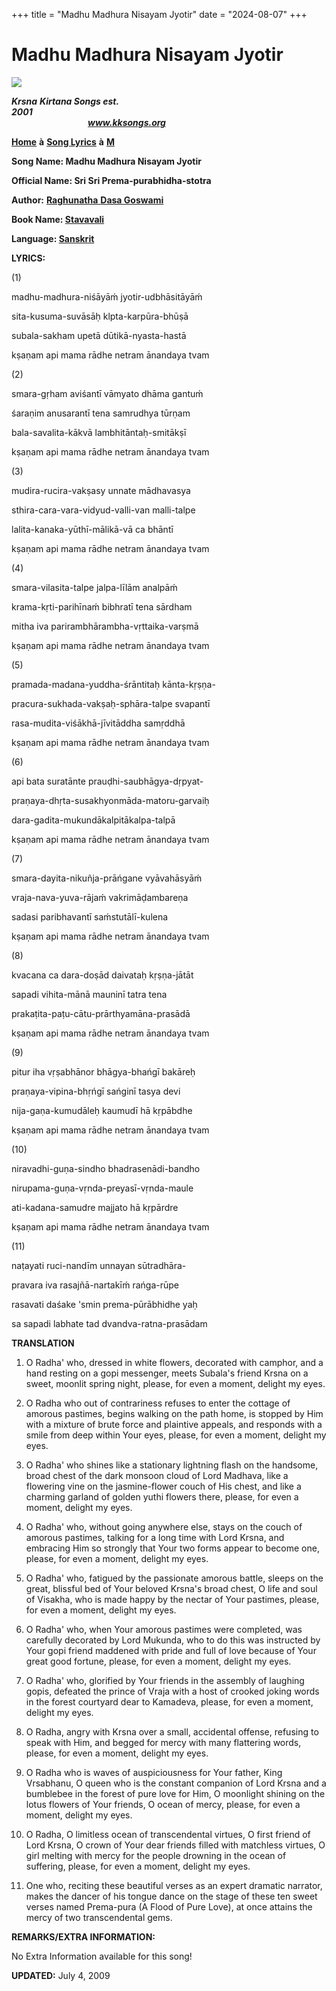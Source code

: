 +++
title = "Madhu Madhura Nisayam Jyotir"
date = "2024-08-07"
+++

# Madhu Madhura Nisayam Jyotir
**[![](http://kksongs.org/image_files/image002.jpg)](http://kksongs.org/)**

**_Krsna_** **_Kirtana Songs est. 2001_**                                                                                                                                                      **_www.kksongs.org_**

**[Home](http://kksongs.org/)** **à** **[Song Lyrics](http://kksongs.org/lyrics.html)** **à** **[M](http://kksongs.org/songs/song_m.html)**

**Song Name: Madhu Madhura Nisayam Jyotir**

**Official Name: Sri Sri Prema-purabhidha-stotra**

**Author:** [**Raghunatha** **Dasa Goswami**](http://kksongs.org/authors/list/raghunatha.html)

**Book Name: [Stavavali](http://kksongs.org/authors/stavavali.html)**

**Language: [Sanskrit](http://kksongs.org/language/list/sanskrit.html)**

**LYRICS:**

(1)

madhu-madhura-niśāyāḿ jyotir-udbhāsitāyāḿ

sita-kusuma-suvāsāḥ klpta-karpūra-bhūṣā

subala-sakham upetā dūtikā-nyasta-hastā

kṣaṇam api mama rādhe netram ānandaya tvam

(2)

smara-gṛham aviśantī vāmyato dhāma gantuḿ

śaraṇim anusarantī tena samrudhya tūrṇam

bala-savalita-kākvā lambhitāntaḥ-smitākṣī

kṣaṇam api mama rādhe netram ānandaya tvam

(3)

mudira-rucira-vakṣasy unnate mādhavasya

sthira-cara-vara-vidyud-valli-van malli-talpe

lalita-kanaka-yūthī-mālikā-vā ca bhāntī

kṣaṇam api mama rādhe netram ānandaya tvam

(4)

smara-vilasita-talpe jalpa-līlām analpāḿ

krama-kṛti-parihīnaḿ bibhratī tena sārdham

mitha iva parirambhārambha-vṛttaika-varṣmā

kṣaṇam api mama rādhe netram ānandaya tvam

(5)

pramada-madana-yuddha-śrāntitaḥ kānta-kṛṣṇa\-

pracura-sukhada-vakṣaḥ-sphāra-talpe svapantī

rasa-mudita-viśākhā-jīvitāddha samṛddhā

kṣaṇam api mama rādhe netram ānandaya tvam

(6)

api bata suratānte prauḍhi-saubhāgya-dṛpyat\-

praṇaya-dhṛta-susakhyonmāda-matoru-garvaiḥ

dara-gadita-mukundākalpitākalpa-talpā

kṣaṇam api mama rādhe netram ānandaya tvam

(7)

smara-dayita-nikuñja-prāńgane vyāvahāsyāḿ

vraja-nava-yuva-rājaḿ vakrimāḍambareṇa

sadasi paribhavantī saḿstutālī-kulena

kṣaṇam api mama rādhe netram ānandaya tvam

(8)

kvacana ca dara-doṣād daivataḥ kṛṣṇa-jātāt

sapadi vihita-mānā mauninī tatra tena

prakaṭita-paṭu-cātu-prārthyamāna-prasādā

kṣaṇam api mama rādhe netram ānandaya tvam

(9)

pitur iha vṛṣabhānor bhāgya-bhańgī bakāreḥ

praṇaya-vipina-bhṛńgī sańginī tasya devi

nija-gaṇa-kumudāleḥ kaumudī hā kṛpābdhe

kṣaṇam api mama rādhe netram ānandaya tvam

(10)

niravadhi-guṇa-sindho bhadrasenādi-bandho

nirupama-guṇa-vṛnda-preyasī-vṛnda-maule

ati-kadana-samudre majjato hā kṛpārdre

kṣaṇam api mama rādhe netram ānandaya tvam

(11)

naṭayati ruci-nandīm unnayan sūtradhāra\-

pravara iva rasajñā-nartakīḿ rańga-rūpe

rasavati daśake 'smin prema-pūrābhidhe yaḥ

sa sapadi labhate tad dvandva-ratna-prasādam

**TRANSLATION**

1) O Radha' who, dressed in white flowers, decorated with camphor, and a hand resting on a gopi messenger, meets Subala's friend Krsna on a sweet, moonlit spring night, please, for even a moment, delight my eyes.

2) O Radha who out of contrariness refuses to enter the cottage of amorous pastimes, begins walking on the path home, is stopped by Him with a mixture of brute force and plaintive appeals, and responds with a smile from deep within Your eyes, please, for even a moment, delight my eyes.

3) O Radha' who shines like a stationary lightning flash on the handsome, broad chest of the dark monsoon cloud of Lord Madhava, like a flowering vine on the jasmine-flower couch of His chest, and like a charming garland of golden yuthi flowers there, please, for even a moment, delight my eyes.

4) O Radha' who, without going anywhere else, stays on the couch of amorous pastimes, talking for a long time with Lord Krsna, and embracing Him so strongly that Your two forms appear to become one, please, for even a moment, delight my eyes.

5) O Radha' who, fatigued by the passionate amorous battle, sleeps on the great, blissful bed of Your beloved Krsna's broad chest, O life and soul of Visakha, who is made happy by the nectar of Your pastimes, please, for even a moment, delight my eyes.

6) O Radha' who, when Your amorous pastimes were completed, was carefully decorated by Lord Mukunda, who to do this was instructed by Your gopi friend maddened with pride and full of love because of Your great good fortune, please, for even a moment, delight my eyes.

7) O Radha' who, glorified by Your friends in the assembly of laughing gopis, defeated the prince of Vraja with a host of crooked joking words in the forest courtyard dear to Kamadeva, please, for even a moment, delight my eyes.

8) O Radha, angry with Krsna over a small, accidental offense, refusing to speak with Him, and begged for mercy with many flattering words, please, for even a moment, delight my eyes.

9) O Radha who is waves of auspiciousness for Your father, King Vrsabhanu, O queen who is the constant companion of Lord Krsna and a bumblebee in the forest of pure love for Him, O moonlight shining on the lotus flowers of Your friends, O ocean of mercy, please, for even a moment, delight my eyes.

10) O Radha, O limitless ocean of transcendental virtues, O first friend of Lord Krsna, O crown of Your dear friends filled with matchless virtues, O girl melting with mercy for the people drowning in the ocean of suffering, please, for even a moment, delight my eyes.

11) One who, reciting these beautiful verses as an expert dramatic narrator, makes the dancer of his tongue dance on the stage of these ten sweet verses named Prema-pura (A Flood of Pure Love), at once attains the mercy of two transcendental gems.

**REMARKS/EXTRA INFORMATION:**

No Extra Information available for this song!

**UPDATED:** July 4, 2009